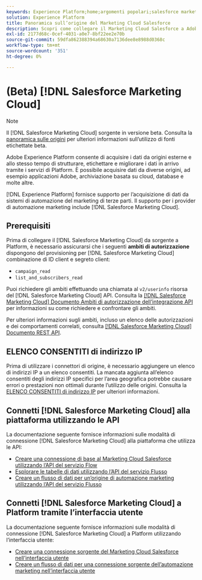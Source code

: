 ```yaml
---
keywords: Experience Platform;home;argomenti popolari;salesforce marketing cloud;Marketing Cloud Salesforce;automazione marketing
solution: Experience Platform
title: Panoramica sull’origine del Marketing Cloud Salesforce
description: Scopri come collegare il Marketing Cloud Salesforce a Adobe Experience Platform utilizzando le API o l’interfaccia utente.
exl-id: 2177d68c-0cef-4031-a0e7-8bf22ee2e70b
source-git-commit: 59dfa862388394a68630a7136dee8e8988d0368c
workflow-type: tm+mt
source-wordcount: '351'
ht-degree: 0%

---
```


# (Beta) [!DNL Salesforce Marketing Cloud]

>[!NOTE]
>
>Il [!DNL Salesforce Marketing Cloud] sorgente in versione beta. Consulta la [panoramica sulle origini](../../home.md#terms-and-conditions) per ulteriori informazioni sull’utilizzo di fonti etichettate beta.

Adobe Experience Platform consente di acquisire i dati da origini esterne e allo stesso tempo di strutturare, etichettare e migliorare i dati in arrivo tramite i servizi di Platform. È possibile acquisire dati da diverse origini, ad esempio applicazioni Adobe, archiviazione basata su cloud, database e molte altre.

[!DNL Experience Platform] fornisce supporto per l’acquisizione di dati da sistemi di automazione del marketing di terze parti. Il supporto per i provider di automazione marketing include [!DNL Salesforce Marketing Cloud].

## Prerequisiti

Prima di collegare il [!DNL Salesforce Marketing Cloud] da sorgente a Platform, è necessario assicurarsi che i seguenti **ambiti di autorizzazione** dispongono del provisioning per [!DNL Salesforce Marketing Cloud] combinazione di ID client e segreto client:

* `campaign_read`
* `list_and_subscribers_read`

Puoi richiedere gli ambiti effettuando una chiamata al `v2/userinfo` risorsa del [!DNL Salesforce Marketing Cloud] API. Consulta la [[!DNL Salesforce Marketing Cloud] Documento Ambiti di autorizzazione dell’integrazione API](https://developer.salesforce.com/docs/marketing/marketing-cloud/guide/data-access-permissions.html) per informazioni su come richiedere e confrontare gli ambiti.

Per ulteriori informazioni sugli ambiti, incluso un elenco delle autorizzazioni e dei comportamenti correlati, consulta [[!DNL Salesforce Marketing Cloud] Documento REST API](https://developer.salesforce.com/docs/marketing/marketing-cloud/guide/rest-permissions-and-scopes.html).

## ELENCO CONSENTITI di indirizzo IP

Prima di utilizzare i connettori di origine, è necessario aggiungere un elenco di indirizzi IP a un elenco consentiti. La mancata aggiunta all’elenco consentiti degli indirizzi IP specifici per l’area geografica potrebbe causare errori o prestazioni non ottimali durante l’utilizzo delle origini. Consulta la [ELENCO CONSENTITI di indirizzo IP](../../ip-address-allow-list.md) per ulteriori informazioni.

## Connetti [!DNL Salesforce Marketing Cloud] alla piattaforma utilizzando le API

La documentazione seguente fornisce informazioni sulle modalità di connessione [!DNL Salesforce Marketing Cloud] alla piattaforma che utilizza le API:

* [Creare una connessione di base al Marketing Cloud Salesforce utilizzando l’API del servizio Flow](../../tutorials/api/create/marketing-automation/salesforce-marketing-cloud.md)
* [Esplorare le tabelle di dati utilizzando l’API del servizio Flusso](../../tutorials/api/explore/tabular.md)
* [Creare un flusso di dati per un’origine di automazione marketing utilizzando l’API del servizio Flusso](../../tutorials/api/collect/marketing-automation.md)

## Connetti [!DNL Salesforce Marketing Cloud] a Platform tramite l’interfaccia utente

La documentazione seguente fornisce informazioni sulle modalità di connessione [!DNL Salesforce Marketing Cloud] a Platform utilizzando l’interfaccia utente:

* [Creare una connessione sorgente del Marketing Cloud Salesforce nell’interfaccia utente](../../tutorials/ui/create/marketing-automation/salesforce-marketing-cloud.md)
* [Creare un flusso di dati per una connessione sorgente dell’automazione marketing nell’interfaccia utente](../../tutorials/ui/dataflow/marketing-automation.md)
